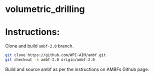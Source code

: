 # volumetric_drilling

# Instructions:
Clone and build `ambf-2.0` branch.
```bash
git clone https://github.com/WPI-AIM/ambf.git
git checkout -b ambf-2.0 origin/ambf-2.0
```
Build and source ambf as per the instructions on AMBFs Github page.
